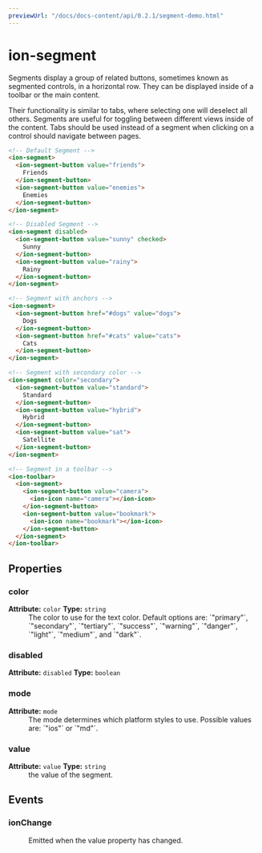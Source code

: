 ```yaml
---
previewUrl: "/docs/docs-content/api/0.2.1/segment-demo.html"
---
```

# ion-segment

Segments display a group of related buttons, sometimes known as segmented controls, in a horizontal row. They can be displayed inside of a toolbar or the main content.

Their functionality is similar to tabs, where selecting one will deselect all others. Segments are useful for toggling between different views inside of the content. Tabs should be used instead of a segment when clicking on a control should navigate between pages.

```html
<!-- Default Segment -->
<ion-segment>
  <ion-segment-button value="friends">
    Friends
  </ion-segment-button>
  <ion-segment-button value="enemies">
    Enemies
  </ion-segment-button>
</ion-segment>

<!-- Disabled Segment -->
<ion-segment disabled>
  <ion-segment-button value="sunny" checked>
    Sunny
  </ion-segment-button>
  <ion-segment-button value="rainy">
    Rainy
  </ion-segment-button>
</ion-segment>

<!-- Segment with anchors -->
<ion-segment>
  <ion-segment-button href="#dogs" value="dogs">
    Dogs
  </ion-segment-button>
  <ion-segment-button href="#cats" value="cats">
    Cats
  </ion-segment-button>
</ion-segment>

<!-- Segment with secondary color -->
<ion-segment color="secondary">
  <ion-segment-button value="standard">
    Standard
  </ion-segment-button>
  <ion-segment-button value="hybrid">
    Hybrid
  </ion-segment-button>
  <ion-segment-button value="sat">
    Satellite
  </ion-segment-button>
</ion-segment>

<!-- Segment in a toolbar -->
<ion-toolbar>
  <ion-segment>
    <ion-segment-button value="camera">
      <ion-icon name="camera"></ion-icon>
    </ion-segment-button>
    <ion-segment-button value="bookmark">
      <ion-icon name="bookmark"></ion-icon>
    </ion-segment-button>
  </ion-segment>
</ion-toolbar>
```


<h2>Properties</h2> 

<dl>
<dt>
<h3>color</h3> 
<strong>Attribute:</strong>  <code>color</code>
<strong>Type:</strong> <code>string</code>
</dt>
<dd>The color to use for the text color.
Default options are: `"primary"`, `"secondary"`, `"tertiary"`, `"success"`, `"warning"`, `"danger"`, `"light"`, `"medium"`, and `"dark"`.</dd>

<dt>
<h3>disabled</h3> 
<strong>Attribute:</strong>  <code>disabled</code>
<strong>Type:</strong> <code>boolean</code>
</dt>
<dd></dd>

<dt>
<h3>mode</h3> 
<strong>Attribute:</strong>  <code>mode</code>
</dt>
<dd>The mode determines which platform styles to use.
Possible values are: `"ios"` or `"md"`.</dd>

<dt>
<h3>value</h3> 
<strong>Attribute:</strong>  <code>value</code>
<strong>Type:</strong> <code>string</code>
</dt>
<dd>the value of the segment.</dd>

</dl>


<h2>Events</h2>

<dl><dt>
<h3>ionChange</h3></dt>
<dd>Emitted when the value property has changed.</dd>

</dl>


